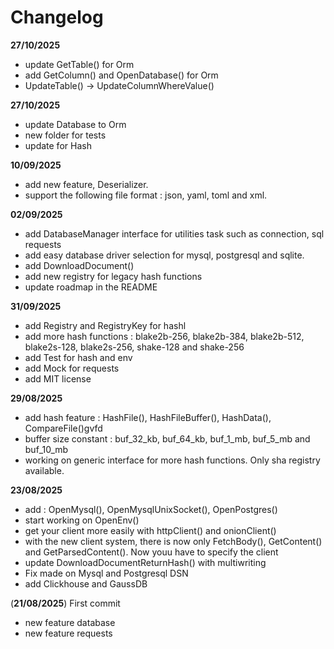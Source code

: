 # Changelog

**27/10/2025**
- update GetTable() for Orm
- add GetColumn() and OpenDatabase() for Orm
- UpdateTable() -> UpdateColumnWhereValue()

**27/10/2025**
- update Database to Orm
- new folder for tests
- update for Hash

**10/09/2025**
- add new feature, Deserializer.
- support the following file format : json, yaml, toml and xml. 

**02/09/2025**
- add DatabaseManager interface for utilities task such as connection, sql requests
- add easy database driver selection for mysql, postgresql and sqlite.
- add DownloadDocument()
- add new registry for legacy hash functions
- update roadmap in the README

**31/09/2025**
- add Registry and RegistryKey for hashl
- add more hash functions : blake2b-256, blake2b-384, blake2b-512, blake2s-128, blake2s-256, shake-128 and shake-256
- add Test for hash and env
- add Mock for requests
- add MIT license

**29/08/2025**
- add hash feature : HashFile(), HashFileBuffer(), HashData(), CompareFile()gvfd
- buffer size constant : buf_32_kb, buf_64_kb, buf_1_mb, buf_5_mb and buf_10_mb
- working on generic interface for more hash functions. Only sha registry available.

**23/08/2025**
- add : OpenMysql(), OpenMysqlUnixSocket(), OpenPostgres()
- start working on OpenEnv()
- get your client more easily with httpClient() and onionClient()
- with the new client system, there is now only FetchBody(), GetContent() and GetParsedContent(). Now youu have to specify the client
- update DownloadDocumentReturnHash() with multiwriting 
- Fix made on Mysql and Postgresql DSN  
- add Clickhouse and GaussDB

(**21/08/2025**) First commit
- new feature database
- new feature requests 
